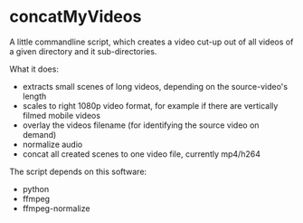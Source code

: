 # concatMyVideos

A little commandline script, which creates a video cut-up out of all videos of a given directory and it sub-directories.

What it does:
- extracts small scenes of long videos, depending on the source-video's length
- scales to right 1080p video format, for example if there are vertically filmed mobile videos
- overlay the videos filename (for identifying the source video on demand)
- normalize audio
- concat all created scenes to one video file, currently mp4/h264

The script depends on this software:
- python
- ffmpeg
- ffmpeg-normalize
